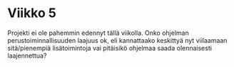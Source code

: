 # Viikko 5

Projekti ei ole pahemmin edennyt tällä viikolla. Onko ohjelman perustoiminnallisuuden laajuus ok, eli kannattaako keskittyä nyt viilaamaan sitä/pienempiä lisätoimintoja vai pitäisikö ohjelmaa saada olennaisesti laajennettua?
